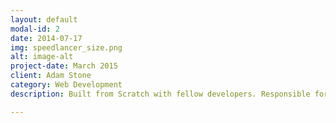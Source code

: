 ```yaml
---
layout: default
modal-id: 2
date: 2014-07-17
img: speedlancer_size.png
alt: image-alt
project-date: March 2015
client: Adam Stone
category: Web Development
description: Built from Scratch with fellow developers. Responsible for adding adding new features, and fixing bugs.

---
```

